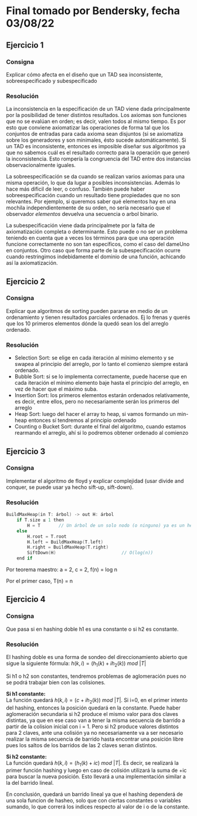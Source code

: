 # Final tomado por Bendersky, fecha 03/08/22

## Ejercicio 1

### Consigna

Explicar cómo afecta en el diseño que un TAD sea inconsistente, sobreespecificado y subespecificado

### Resolución

La inconsistencia en la especificación de un TAD viene dada principalmente por la posibilidad de tener distintos resultados. Los axiomas son funciones que no se evalúan en orden; es decir, valen todos al mismo tiempo. Es por esto que conviene axiomatizar las operaciones de forma tal que los conjuntos de entradas para cada axioma sean disjuntos (si se axiomatiza sobre los generadores y son minimales, ésto sucede automáticamente). Si un TAD es inconsistente, entonces es imposible diseñar sus algoritmos ya que no sabemos cuál es el resultado correcto para la operación que generó la inconsistencia. Esto rompería la congruencia del TAD entre dos instancias observacionalmente iguales.   

La sobreespecificación se da cuando se realizan varios axiomas para una misma operación, lo que da lugar a posibles inconsistencias. Además lo hace más dificil de leer, o confuso. También puede haber sobreespecificación cuando un resultado tiene propiedades que no son relevantes. Por ejemplo, si queremos saber qué elementos hay en una mochila independientemente de su orden, no sería necesario que el observador _elementos_ devuelva una secuencia o arbol binario.  

La subespecificación viene dada principalmete por la falta de axiomatización completa o determinante. Esto puede o no ser un problema teniendo en cuenta que a veces los términos para que una operación funcione correctamente no son tan específicos, como el caso del dameUno en conjuntos. Otro caso que forma parte de la subespecificación ocurre cuando restringimos indebidamente el dominio de una función, achicando así la axiomatización.


## Ejercicio 2

### Consigna

Explicar que algoritmos de sorting pueden pararse en medio de un ordenamiento y tienen resultados parciales ordenados. Ej lo frenas y querés que los 10 primeros elementos dónde la quedó sean los del arreglo ordenado.

### Resolución

- Selection Sort: se elige en cada iteración al mínimo elemento y se swapea al principio del arreglo, por lo tanto el comienzo siempre estará ordenado.
- Bubble Sort: si se lo implementa correctamente, puede hacerse que en cada iteración el mínimo elemento baje hasta el principio del arreglo, en vez de hacer que el máximo suba.
- Insertion Sort: los primeros elementos estarán ordenados relativamente, es decir, entre ellos, pero no necesariamente serán los primeros del arreglo
- Heap Sort: luego del hacer el array to heap, si vamos formando un min-heap entonces sí tendremos al principio ordenado
- Counting o Bucket Sort: durante el final del algoritmo, cuando estamos rearmando el arreglo, ahí si lo podremos obtener ordenado al comienzo


## Ejercicio 3

### Consigna

Implementar el algoritmo de floyd y explicar complejidad (usar divide and conquer, se puede usar ya hecho sift-up, sift-down).

### Resolución

```cpp
BuildMaxHeap(in T: árbol) -> out H: árbol
    if T.size ≤ 1 then
        H = T       // Un árbol de un solo nodo (o ninguno) ya es un heap
    else
        H.root = T.root
        H.left = BuildMaxHeap(T.left)
        H.right = BuildMaxHeap(T.right)
        SiftDown(H)                         // O(log(n))
    end if
```

Por teorema maestro: a = 2, c = 2, f(n) = log n  

Por el primer caso, T(n) = n


## Ejercicio 4

### Consigna

Que pasa si en hashing doble h1 es una constante o si h2 es constante.

### Resolución

El hashing doble es una forma de sondeo del direccionamiento abierto que sigue la siguiente fórmula: $h(k,i) = (h_1(k)+i h_2(k))\ mod\ |T|$  

Si h1 o h2 son constantes, tendremos problemas de aglomeración pues no se podrá trabajar bien con las colisiones.  

**Si h1 constante:**  
La función quedará $h(k,i) = (c +i h_2(k))\ mod\ |T|$. Si i=0, en el primer intento del hashing, entonces la posición quedará en la constante. Puede haber aglomeración secundaria si h2 produce el mismo valor para dos claves distintas, ya que en ese caso van a tener la misma secuencia de barrido a partir de la colision inicial con i = 1. Pero si h2 produce valores distintos para 2 claves, ante una colisión ya no necesariamente va a ser necesario realizar la misma secuencia de barrido hasta encontrar una posición libre pues los saltos de los barridos de las 2 claves serıan distintos.  

**Si h2 constante:**  
La función quedará $h(k,i) = (h_1(k)+i c)\ mod\ |T|$. Es decir, se realizará la primer función hashing y luego en caso de colisión utilizará la suma de +ic para buscar la nueva posición. Esto llevará a una implementación similar a la del barrido lineal.  

En conclusión, quedará un barrido lineal ya que el hashing dependerá de una sola funcion de hasheo, solo que con ciertas constantes o variables sumando, lo que correrá los indices respecto al valor de i o de la constante.